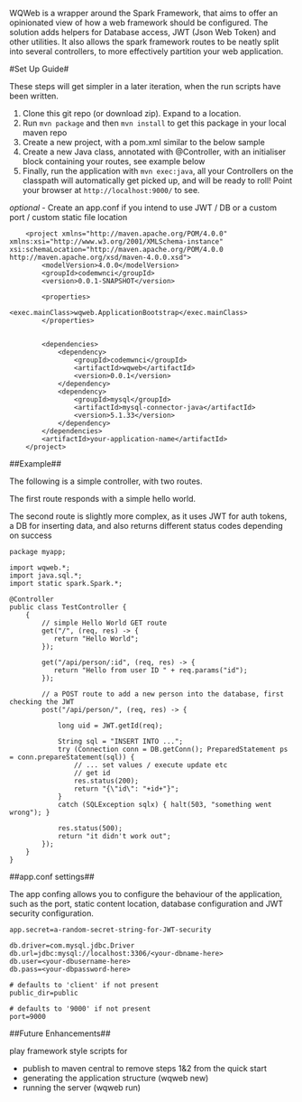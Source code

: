 WQWeb is a wrapper around the Spark Framework, that aims to offer an opinionated view of how a web framework should be configured. The solution adds helpers for Database access, JWT (Json Web Token) and other utilities. It also allows the spark framework routes to be neatly split into several controllers, to more effectively partition your web application.

#Set Up Guide#

These steps will get simpler in a later iteration, when the run scripts have been written. 

1. Clone this git repo (or download zip). Expand to a location.
2. Run `mvn package` and then `mvn install` to get this package in your local maven repo
3. Create a new project, with a pom.xml similar to the below sample
4. Create a new Java class, annotated with @Controller, with an initialiser block containing your routes, see example below
5. Finally, run the application with `mvn exec:java`, all your Controllers on the classpath will automatically get picked up, and will be ready to roll! Point your browser at `http://localhost:9000/` to see.

*optional* - Create an app.conf if you intend to use JWT / DB or a custom port / custom static file location      


        <project xmlns="http://maven.apache.org/POM/4.0.0" xmlns:xsi="http://www.w3.org/2001/XMLSchema-instance" xsi:schemaLocation="http://maven.apache.org/POM/4.0.0 http://maven.apache.org/xsd/maven-4.0.0.xsd">
            <modelVersion>4.0.0</modelVersion>
            <groupId>codemwnci</groupId>
            <version>0.0.1-SNAPSHOT</version>
              
            <properties>
                <exec.mainClass>wqweb.ApplicationBootstrap</exec.mainClass>
            </properties>

            
            <dependencies>
                <dependency>
                    <groupId>codemwnci</groupId>
                    <artifactId>wqweb</artifactId>
                    <version>0.0.1</version>
                </dependency>
                <dependency>
                    <groupId>mysql</groupId>
                    <artifactId>mysql-connector-java</artifactId>
                    <version>5.1.33</version>
                </dependency>				
            </dependencies>	
            <artifactId>your-application-name</artifactId>
        </project>  


##Example##

The following is a simple controller, with two routes. 

The first route responds with a simple hello world. 

The second route is slightly more complex, as it uses JWT for auth tokens, a DB for inserting data, and also returns different status codes depending on success

    package myapp;

    import wqweb.*;
    import java.sql.*;
    import static spark.Spark.*;

    @Controller
    public class TestController {
        {			
            // simple Hello World GET route
            get("/", (req, res) -> { 
               return "Hello World";
            });
            
            get("/api/person/:id", (req, res) -> { 
               return "Hello from user ID " + req.params("id");
            });
		
			// a POST route to add a new person into the database, first checking the JWT
			post("/api/person/", (req, res) -> {
				
				long uid = JWT.getId(req);
				
	            String sql = "INSERT INTO ...";
	            try (Connection conn = DB.getConn(); PreparedStatement ps = conn.prepareStatement(sql)) {
	                // ... set values / execute update etc
	                // get id
	                res.status(200);
	                return "{\"id\": "+id+"}";
	            }
	            catch (SQLException sqlx) {	halt(503, "something went wrong"); }	
	            
                res.status(500);
                return "it didn't work out";
	        });
	    }
    }



##app.conf settings##

The app confing allows you to configure the behaviour of the application, such as the port, static content location, database configuration and JWT security configuration.

    app.secret=a-random-secret-string-for-JWT-security

    db.driver=com.mysql.jdbc.Driver            
    db.url=jdbc:mysql://localhost:3306/<your-dbname-here>
    db.user=<your-dbusername-here>
    db.pass=<your-dbpassword-here>

    # defaults to 'client' if not present
    public_dir=public

    # defaults to '9000' if not present
    port=9000 




##Future Enhancements##

play framework style scripts for
 - publish to maven central to remove steps 1&2 from the quick start
 - generating the application structure (wqweb new)
 - running the server (wqweb run)

 
